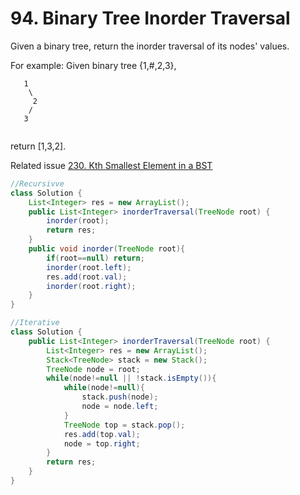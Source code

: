# 94. Binary Tree Inorder Traversal   

Given a binary tree, return the inorder traversal of its nodes' values.


For example:
Given binary tree {1,#,2,3},

```
   1
    \
     2
    /
   3
   
```   

return [1,3,2].


Related issue [230. Kth Smallest Element in a BST](230.md)


```java
//Recursivve
class Solution {
    List<Integer> res = new ArrayList();
    public List<Integer> inorderTraversal(TreeNode root) {
        inorder(root);
        return res;
    }
    public void inorder(TreeNode root){
        if(root==null) return;
        inorder(root.left);
        res.add(root.val);
        inorder(root.right);
    }
}
```

```java
//Iterative
class Solution {
    public List<Integer> inorderTraversal(TreeNode root) {
        List<Integer> res = new ArrayList();
        Stack<TreeNode> stack = new Stack();
        TreeNode node = root;
        while(node!=null || !stack.isEmpty()){
            while(node!=null){
                stack.push(node);
                node = node.left;
            }
            TreeNode top = stack.pop();
            res.add(top.val);
            node = top.right;
        }
        return res;
    }
}
```
